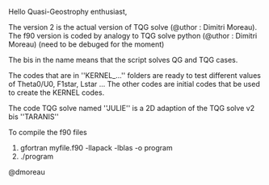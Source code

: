 Hello Quasi-Geostrophy enthusiast,

The version 2 is the actual version of TQG solve (@uthor : Dimitri Moreau).
The f90 version is coded by analogy to TQG solve python (@uthor : Dimitri Moreau)
(need to be debuged for the moment)

The bis in the name means that the script solves QG and TQG cases.

The codes that are in ''KERNEL_...'' folders are ready to
test different values of Theta0/U0, F1star, Lstar ...
The other codes are initial codes that be used to create
the KERNEL codes.

The code TQG solve named ''JULIE'' is a 2D adaption 
of the TQG solve v2 bis ''TARANIS''

To compile the f90 files

1) gfortran myfile.f90 -llapack -lblas -o program
2) ./program

@dmoreau
